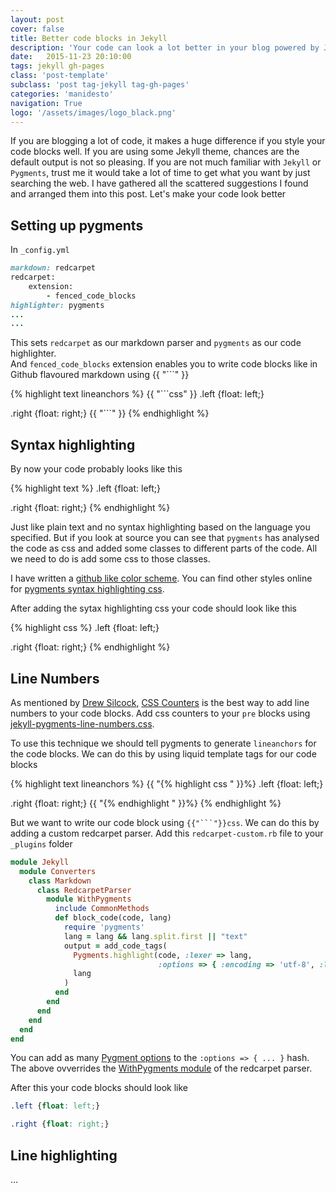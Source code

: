 ```yaml
---
layout: post
cover: false
title: Better code blocks in Jekyll
description: 'Your code can look a lot better in your blog powered by Jekyll if you do these simple things. Add line numbers, line highlights in your plain github flavored markdown in all your blog posts.'
date:   2015-11-23 20:10:00
tags: jekyll gh-pages
class: 'post-template'
subclass: 'post tag-jekyll tag-gh-pages'
categories: 'manidesto'
navigation: True
logo: '/assets/images/logo_black.png'
---
```


If you are blogging a lot of code, it makes a huge difference if you style your code blocks well. If you are using some Jekyll theme, chances are the default output is not so pleasing. If you are not much familiar with `Jekyll` or `Pygments`, trust me it would take a lot of time to get what you want by just searching the web. I have gathered  all the scattered suggestions I found and arranged them into this post. Let's make your code look better

## Setting up pygments ##
In `_config.yml`

```ruby
markdown: redcarpet
redcarpet:
    extension:
        - fenced_code_blocks
highlighter: pygments
...
...
```

This sets `redcarpet` as our markdown parser and `pygments` as our code highlighter.  
And `fenced_code_blocks` extension enables you to write code blocks like in Github flavoured markdown using {{ "```" }}  

{% highlight text lineanchors %}
{{ "```css" }}
.left {float: left;}

.right {float: right;}
{{ "```" }}
{% endhighlight %}


## Syntax highlighting ##
By now your code probably looks like this

{% highlight text %}
  .left {float: left;}
  
  .right {float: right;}
{% endhighlight %}

Just like plain text and no syntax highlighting based on the language you specified. But if you look at source you can see that `pygments` has analysed the code as css and added some classes to different parts of the code. All we need to do is add some css to those classes.

I have written a [github like color scheme](https://gist.github.com/manidesto/aa0890c6da9104e16a7a). You can find other styles online for [pygments syntax highlighting css](https://www.google.co.in/search?q=pygments+syntax+highlighting+css).

After adding the sytax highlighting css your code should look like this

{% highlight css %}
  .left {float: left;}
  
  .right {float: right;}
{% endhighlight %}

## Line Numbers ##
As mentioned by [Drew Silcock](https://drewsilcock.co.uk/proper-linenumbers/), [CSS Counters](https://developer.mozilla.org/en-US/docs/Web/CSS/CSS_Lists_and_Counters/Using_CSS_counters) is the best way to add line numbers to your code blocks. Add css counters to your `pre` blocks using [jekyll-pygments-line-numbers.css](https://gist.github.com/manidesto/55419a959b7fd39a1c89).

To use this technique we should tell pygments to generate `lineanchors` for the code blocks. We can do this by using liquid template tags for our code blocks

{% highlight text lineanchors %}
{{ "{% highlight css " }}%}
.left {float: left;}

.right {float: right;}
{{ "{% endhighlight " }}%}
{% endhighlight %}

But we want to write our code block using `{{"```"}}css`. We can do this by adding a custom redcarpet parser. Add this `redcarpet-custom.rb` file to your `_plugins` folder

```ruby
module Jekyll
  module Converters
    class Markdown
      class RedcarpetParser
        module WithPygments
          include CommonMethods
          def block_code(code, lang)
            require 'pygments'
            lang = lang && lang.split.first || "text"
            output = add_code_tags(
              Pygments.highlight(code, :lexer => lang,
                                 :options => { :encoding => 'utf-8', :lineanchors =>'line' }),
              lang
            )
          end
        end
      end
    end
  end
end
```

You can add as many [Pygment options](http://pygments.org/docs/formatters/) to the `:options => { ... }` hash. The above ovverrides the [WithPygments module](https://github.com/jekyll/jekyll/blob/master/lib/jekyll/converters/markdown/redcarpet_parser.rb) of the redcarpet parser.

After this your code blocks should look like

```css
.left {float: left;}

.right {float: right;}
```

## Line highlighting ##
...
